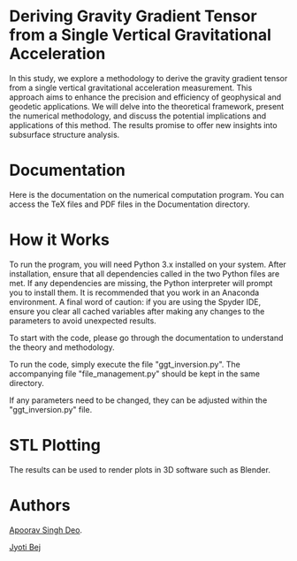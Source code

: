 # Deriving Gravity Gradient Tensor from a Single Vertical Gravitational Acceleration

In this study, we explore a methodology to derive the gravity gradient tensor from a single vertical gravitational acceleration measurement. This approach aims to enhance the precision and efficiency of geophysical and geodetic applications. We will delve into the theoretical framework, present the numerical methodology, and discuss the potential implications and applications of this method. The results promise to offer new insights into subsurface structure analysis.

# Documentation
Here is the documentation on the numerical computation program. You can access the TeX files and PDF files in the Documentation directory.

# How it Works
To run the program, you will need Python 3.x installed on your system. After installation, ensure that all dependencies called in the two Python files are met. If any dependencies are missing, the Python interpreter will prompt you to install them. It is recommended that you work in an Anaconda environment. A final word of caution: if you are using the Spyder IDE, ensure you clear all cached variables after making any changes to the parameters to avoid unexpected results.

To start with the code, please go through the documentation to understand the theory and methodology.

To run the code, simply execute the file "ggt_inversion.py". The accompanying file "file_management.py" should be kept in the same directory.

If any parameters need to be changed, they can be adjusted within the "ggt_inversion.py" file.

# STL Plotting
The results can be used to render plots in 3D software such as Blender.

# Authors

[Apoorav Singh Deo](https://www.linkedin.com/in/apoorav-singh-deo-347429219/).

[Jyoti Bej](https://www.linkedin.com/in/jyoti-bej-8620b0290/?originalSubdomain=in)